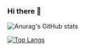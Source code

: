 

### Hi there 👋


![Anurag's GitHub stats](https://github-readme-stats.vercel.app/api?username=anuraghazra&show_icons=true&theme=radical)

[![Top Langs](https://github-readme-stats.vercel.app/api/top-langs/?username=seon-mikim&layout=compact)](https://github.com/seon-mikim/github-readme-stats)


<!--
**seon-mikim/seon-mikim** is a ✨ _special_ ✨ repository because its `README.md` (this file) appears on your GitHub profile.
